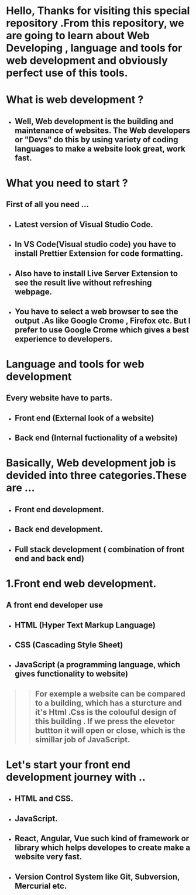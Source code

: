 # Hello, Thanks for visiting this special repository .From this repository, we are going to learn about Web Developing , language and tools for web development and obviously perfect use of this tools.

# What is web development ?

- ## Well, Web development is the building and maintenance of websites. The Web developers or "Devs" do this by using variety of coding languages to make a website look great, work fast.


#  What you need to start ?
 ## First of all you need ...
 - ## Latest version of  Visual Studio Code.
-  ## In VS Code(Visual studio code) you have to install Prettier Extension for code  formatting.
- ## Also have to install Live Server Extension to see the result live without refreshing webpage.

- ## You have to select a web browser to see the output .As like Google Crome , Firefox etc. But I prefer to use Google Crome which gives a best experience to developers.

# Language and tools for web development

## Every website have to parts.
- ## Front end (External look of a website)
- ## Back end (Internal fuctionality of a website)

 #  Basically, Web development job is devided into three categories.These are ...

- ## Front end development.
- ## Back end development.
- ## Full stack development ( combination of front end and back end)

#  1.Front end web development.
## A front end developer use 
- ## HTML (Hyper Text Markup Language)

- ## CSS (Cascading Style Sheet)
- ## JavaScript (a programming language, which gives functionality to website)

>> ## For exemple a website can be compared to a building, which has a sturcture and it's Html .Css is the colouful design of this building . If we press the elevetor buttton it will open or close, which is the simillar job of JavaScript.

# Let's start your front end development journey  with ..

- ## HTML and CSS.
- ## JavaScript.
- ## React, Angular, Vue such kind of framework or library  which helps developes to create make a website very fast.
- ## Version Control System like Git, Subversion, Mercurial etc.

